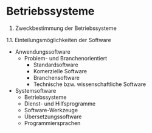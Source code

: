 Betriebssysteme
===============

1. Zweckbestimmung der Betriebssysteme

1.1. Einteilungsmöglichkeiten der Software

- Anwendungssoftware
	- Problem- und Branchenorientiert
		- Standardsoftware
		- Komerzielle Software
		- Branchensoftware
		- Technische bzw. wissenschaftliche Software
- Systemsoftware
	- Betriebssysteme
	- Dienst- und Hilfsprogramme
	- Software-Werkzeuge
	- Übersetzungssoftware
	- Programmiersprachen
